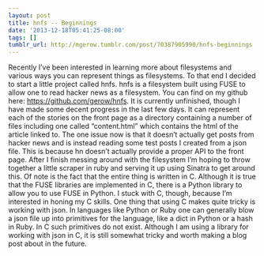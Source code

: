 ```yaml
---
layout: post
title: hnfs -- Beginnings
date: '2013-12-18T05:41:25-08:00'
tags: []
tumblr_url: http://mgerow.tumblr.com/post/70387905990/hnfs-beginnings
---
```

Recently I’ve been interested in learning more about filesystems and various ways you can represent things as filesystems. To that end I decided to start a little project called hnfs.
hnfs is a filesystem built using FUSE to allow one to read hacker news as a filesystem. You can find on my github here: <https://github.com/gerow/hnfs>.
It is currently unfinished, though I have made some decent progress in the last few days. It can represent each of the stories on the front page as a directory containing a number of files including one called “content.html” which contains the html of the article linked to. The one issue now is that it doesn’t actually get posts from hacker news and is instead reading some test posts I created from a json file. This is because hn doesn’t actually provide a proper API to the front page. After I finish messing around with the filesystem I’m hoping to throw together a little scraper in ruby and serving it up using Sinatra to get around this.
Of note is the fact that the entire thing is written in C. Although it is true that the FUSE libraries are implemented in C, there is a Python library to allow you to use FUSE in Python. I stuck with C, though, because I’m interested in honing my C skills.
One thing that using C makes quite tricky is working with json. In languages like Python or Ruby one can generally blow a json file up into primitives for the language, like a dict in Python or a hash in Ruby. In C such primitives do not exist. Although I am using a library for working with json in C, it is still somewhat tricky and worth making a blog post about in the future.
